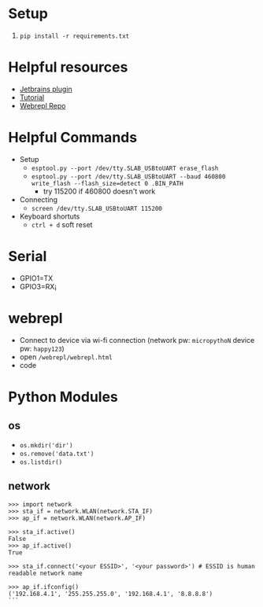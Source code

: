 # Setup

1. `pip install -r requirements.txt`

# Helpful resources
- [Jetbrains plugin](https://blog.jetbrains.com/pycharm/2018/01/micropython-plugin-for-pycharm/) 
- [Tutorial](https://docs.micropython.org/en/latest/esp8266/esp8266/tutorial/intro.html)
- [Webrepl Repo](https://github.com/micropython/webrepl)

# Helpful Commands
- Setup
    - `esptool.py --port /dev/tty.SLAB_USBtoUART erase_flash`
    - `esptool.py --port /dev/tty.SLAB_USBtoUART --baud 460800 write_flash --flash_size=detect 0 .BIN_PATH`
        - try 115200 if 460800 doesn't work
- Connecting
    - `screen /dev/tty.SLAB_USBtoUART 115200`
- Keyboard shortuts
    - `ctrl + d` soft reset


# Serial
- GPIO1=TX
- GPIO3=RX¡

# webrepl
- Connect to device via wi-fi connection (network pw: `micropythoN` device pw: `happy123`)
- open `/webrepl/webrepl.html`
- code



# Python Modules

## os

- `os.mkdir('dir')`
- `os.remove('data.txt')`
- `os.listdir()`

## network
````
>>> import network
>>> sta_if = network.WLAN(network.STA_IF)
>>> ap_if = network.WLAN(network.AP_IF)

>>> sta_if.active()
False
>>> ap_if.active()
True

>>> sta_if.connect('<your ESSID>', '<your password>') # ESSID is human readable network name

>>> ap_if.ifconfig()
('192.168.4.1', '255.255.255.0', '192.168.4.1', '8.8.8.8')
```